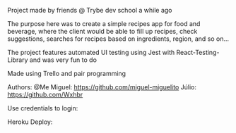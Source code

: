 Project made by friends @ Trybe dev school a while ago

The purpose here was to create a simple recipes app for food and beverage, where the client would be able to fill up recipes, check suggestions, searches for recipes based on ingredients, region, and so on...

The project features automated UI testing using Jest with React-Testing-Library and was very fun to do

Made using Trello and pair programming 

Authors: @Me
Miguel: https://github.com/miguel-miguelito
Júlio: https://github.com/Wxhbr

Use credentials to login:

Heroku Deploy: 
